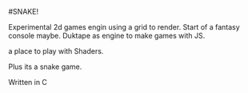 #SNAKE!

Experimental 2d games engin using a grid to render. Start of a fantasy console maybe. Duktape as engine to make games with JS. 

a place to play with Shaders.

Plus its a snake game.

Written in C
